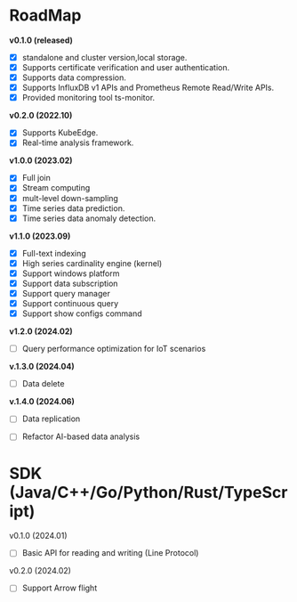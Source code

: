 # RoadMap

**v0.1.0 (released)**

- [x] standalone and cluster version,local storage.
- [x] Supports certificate verification and user authentication.
- [x] Supports data compression.
- [x] Supports  InfluxDB v1 APIs and Prometheus Remote Read/Write APIs.
- [x] Provided monitoring tool ts-monitor.

**v0.2.0 (2022.10)**

- [x] Supports KubeEdge.
- [x] Real-time analysis framework.

**v1.0.0 (2023.02)**

- [x] Full join
- [x] Stream computing
- [x] mult-level down-sampling
- [x] Time series data prediction.
- [x] Time series data anomaly detection.

**v1.1.0 (2023.09)**

- [x] Full-text indexing
- [x] High series cardinality engine (kernel)
- [x] Support windows platform
- [x] Support data subscription
- [x] Support query manager
- [x] Support continuous query
- [x] Support show configs command

**v1.2.0 (2024.02)**

- [ ] Query performance optimization for IoT scenarios

**v.1.3.0 (2024.04)**

- [ ] Data delete

**v.1.4.0 (2024.06)**

- [ ] Data replication
- [ ] Refactor AI-based data analysis



# SDK (Java/C++/Go/Python/Rust/TypeScript)

v0.1.0 (2024.01)

- [ ] Basic API for reading and writing (Line Protocol)

v0.2.0 (2024.02)

- [ ] Support Arrow flight 
